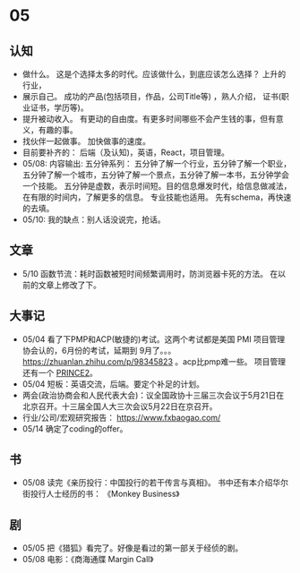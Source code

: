 # 05
## 认知
* 做什么。 这是个选择太多的时代。应该做什么，到底应该怎么选择？ 上升的行业，
* 展示自己。 成功的产品(包括项目，作品，公司Title等) ，熟人介绍， 证书(职业证书，学历等)。
* 提升被动收入。 有更动的自由度。有更多时间哪些不会产生钱的事，但有意义，有趣的事。
* 找伙伴一起做事。 加快做事的速度。
* 目前要补齐的： 后端（及认知)，英语，React，项目管理。
* 05/08: 内容输出: 五分钟系列： 五分钟了解一个行业，五分钟了解一个职业，五分钟了解一个城市，五分钟了解一个景点，五分钟了解一本书，五分钟学会一个技能。 五分钟是虚数，表示时间短。目的信息爆发时代，给信息做减法，在有限的时间内，了解更多的信息。 专业技能也适用。 先有schema，再快速的去填。
* 05/10: 我的缺点：别人话没说完，抢话。

## 文章
* 5/10 函数节流：耗时函数被短时间频繁调用时，防浏览器卡死的方法。 在以前的文章上修改了下。

## 大事记
* 05/04 看了下PMP和ACP(敏捷的)考试。这两个考试都是美国 PMI 项目管理协会认的，6月份的考试，延期到 9月了。。。 https://zhuanlan.zhihu.com/p/98345823  。acp比pmp难一些。 项目管理还有一个 [PRINCE2](https://baike.baidu.com/item/PRINCE2/4525398)。
* 05/04 短板：英语交流，后端。要定个补足的计划。
* 两会(政治协商会和人民代表大会)：议全国政协十三届三次会议于5月21日在北京召开。 ​​​​十三届全国人大三次会议5月22日在京召开。
* 行业/公司/宏观研究报告： https://www.fxbaogao.com/
* 05/14 确定了coding的offer。

## 书
* 05/08 读完《亲历投行：中国投行的若干传言与真相》。 书中还有本介绍华尔街投行人士经历的书： 《Monkey Business》

## 剧
* 05/05 把《猎狐》看完了。好像是看过的第一部关于经侦的剧。
* 05/08 电影：《商海通牒 Margin Call》